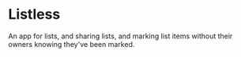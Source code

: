 # Listless
An app for lists, and sharing lists, and marking list items without their owners
knowing they've been marked.
